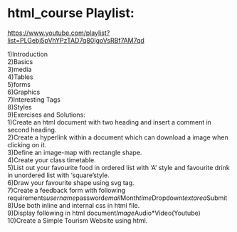 # html_course Playlist:<br />
https://www.youtube.com/playlist?list=PLGebj5pVhYPzTAD7q80IgoVsRBf7AM7qd<br />

1)Introduction<br />
2)Basics<br />
3)media<br />
4)Tables<br />
5)forms<br />
6)Graphics<br />
7)Interesting Tags<br />
8)Styles<br />
9)Exercises and Solutions:<br />
1)Create an html document with two heading and insert a comment in second heading.<br />
2)Create a hyperlink within a document which can download a image when clicking on it.<br />
3)Define an image-map with rectangle shape.<br />
4)Create your class timetable.<br />
5)List out your favourite food in ordered list with ‘A’ style and favourite drink in unordered list with ‘square’style.<br />
6)Draw your favourite shape using svg tag.<br />
7)Create a feedback form with following requirements*username*password*email*Month*time*Dropdown*textarea*Submit<br />
8)Use both inline and internal css in html file.<br />
9)Display following in html document*Image*Audio*Video(Youtube)<br />
10)Create a Simple Tourism Website using html.<br />



